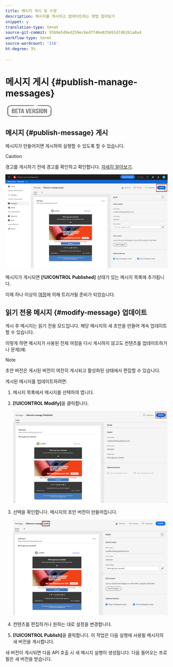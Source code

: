 ```yaml
---
title: 메시지 게시 및 수정
description: 메시지를 게시하고 업데이트하는 방법 알아보기
snippet: y
translation-type: tm+mt
source-git-commit: 55b9e5d8ed259ec6ed7746e835691d7d6261a8a4
workflow-type: tm+mt
source-wordcount: '216'
ht-degree: 3%

---
```


# 메시지 게시 {#publish-manage-messages}

![](assets/do-not-localize/badge.png)

## 메시지 {#publish-message} 게시

메시지가 만들어지면 게시하여 실행할 수 있도록 할 수 있습니다.

>[!CAUTION]
>
>경고를 게시하기 전에 경고를 확인하고 확인합니다. [자세히 알아보기](alerts.md).

![](assets/publish-message.png)

메시지가 게시되면 **[!UICONTROL Published]** 상태가 있는 메시지 목록에 추가됩니다.

이제 하나 이상의 [여정](building-journeys/journey.md)에 의해 트리거될 준비가 되었습니다.

## 읽기 전용 메시지 {#modify-message} 업데이트

게시 후 메시지는 읽기 전용 모드입니다. 해당 메시지의 새 초안을 만들어 계속 업데이트할 수 있습니다.

이렇게 하면 메시지가 사용된 전체 여정을 다시 게시하지 않고도 컨텐츠를 업데이트하거나 문제(예:

>[!NOTE]
>
>초안 버전은 게시된 버전이 여전히 게시되고 활성화된 상태에서 편집할 수 있습니다.

게시된 메시지를 업데이트하려면:

1. 메시지 목록에서 메시지를 선택하여 엽니다.

1. **[!UICONTROL Modify]**&#x200B;을 클릭합니다.

   ![](assets/message-modify.png)

1. 선택을 확인합니다. 메시지의 초안 버전이 만들어집니다.

   ![](assets/message-modify-v2.png)

1. 컨텐츠를 편집하거나 원하는 대로 설정을 변경합니다.
1. **[!UICONTROL Publish]**&#x200B;을 클릭합니다. 이 작업은 다음 실행에 사용될 메시지의 새 버전을 게시합니다.

새 버전이 게시되면 다음 API 호출 시 새 메시지 실행이 생성됩니다. 다음 들어오는 프로필은 새 버전을 받습니다.

<!--For batch messages, the audience/segment being processed in the previous execution will not be affected by the new version. Only the next incoming API call with an audience/segment will generate a new message execution with the new version.-->
